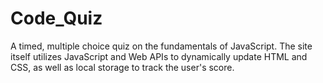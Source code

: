 # Code_Quiz
A timed, multiple choice quiz on the fundamentals of JavaScript. The site itself utilizes JavaScript and Web APIs to dynamically update HTML and CSS, as well as local storage to track the user's score.
